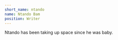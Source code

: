 ```yaml
---
short_name: ntando
name: Ntando Bam
position: Writer
---
```

Ntando has been taking up space since he was baby.